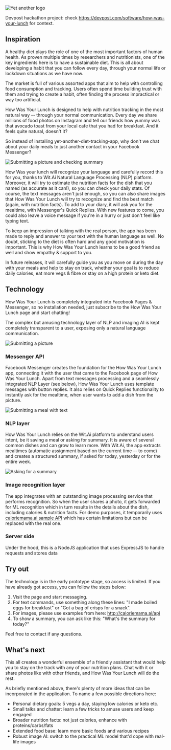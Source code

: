 ![Yet another logo](https://res.cloudinary.com/dntumlq4w/image/upload/v1593014794/food/logo_wdd8yt.png)

Devpost hackathon project: check https://devpost.com/software/how-was-your-lunch for context.

## Inspiration
A healthy diet plays the role of one of the most important factors of human health. As proven multiple times by researchers and nutritionists, one of the key ingredients here is to have a sustainable diet. This is all about developing a habit that you can follow every day, through your normal life or lockdown situations as we have now.

The market is full of various assorted apps that aim to help with controlling food consumption and tracking. Users often spend time building trust with them and trying to create a habit, often finding the process impractical or way too artificial.

How Was Your Lunch is designed to help with nutrition tracking in the most natural way -- through your normal communication. Every day we share millions of food photos on Instagram and tell our friends how yummy was that avocado toast from your local cafe that you had for breakfast. And it feels quite natural, doesn't it?

So instead of installing yet-another-diet-tracking-app, why don't we chat about your daily meals to just another contact in your Facebook Messenger? 

![Submitting a picture and checking summary](https://res.cloudinary.com/dntumlq4w/video/upload/w_300,e_loop/v1593014846/food/IMG_1028_wtvbkz.gif)

How Was your lunch will recognize your language and carefully record this for you, thanks to Wit.Ai Natural Language Processing (NLP) platform. Moreover, it will try to estimate the nutrition facts for the dish that you named (as accurate as it can!), so you can check your daily stats. Of course, the text messages aren't just enough, so you can also share images that How Was Your Lunch will try to recognize and find the best match (again, with nutrition facts). To add to your diary, it will ask you for the mealtime, with Messenger's Quick Replies. With new features to come, you could also leave a voice message if you're in a hurry or just don't feel like typing text.

To keep an impression of talking with the real person, the app has been made to reply and answer to your text with the human language as well. No doubt, sticking to the diet is often hard and any good motivation is important. This is why How Was Your Lunch learns to be a good friend as well and show empathy & support to you.

In future releases, it will carefully guide you as you move on during the day with your meals and help to stay on track, whether your goal is to reduce daily calories, eat more vegs & fibre or stay on a high protein or keto diet.

## Technology
How Was Your Lunch is completely integrated into Facebook Pages & Messenger, so no installation needed, just subscribe to the How Was Your Lunch page and start chatting!

The complex but amusing technology layer of NLP and imaging AI is kept completely transparent to a user, exposing only a natural language communication.

![Submitting a picture](https://res.cloudinary.com/dntumlq4w/video/upload/w_300,e_loop/v1593014846/food/IMG_1027_ygmnky.gif)

### Messenger API
Facebook Messenger creates the foundation for the How Was Your Lunch app, connecting it with the user that came to the Facebook page of How Was Your Lunch. Apart from text messages processing and a seamlessly integrated NLP Layer (see below), How Was Your Lunch uses template messages with button replies. It also relies on Quick Replies functionality to instantly ask for the mealtime, when user wants to add a dish from the picture.

![Submitting a meal with text](https://res.cloudinary.com/dntumlq4w/video/upload/w_300,e_loop/v1593014846/food/IMG_1022_sfua4j.gif)

### NLP layer
How Was Your Lunch relies on the Wit.Ai platform to understand users intent, be it saving a meal or asking for summary. It is aware of several common dishes and can grow to learn more. With Wit.Ai, the app extracts mealtimes (automatic assignment based on the current time -- to come) and creates a structured summary, if asked for today, yesterday or for the entire week.

![Asking for a summary](https://res.cloudinary.com/dntumlq4w/video/upload/w_300,e_loop/v1593014846/food/IMG_1023_ichcgh.gif)

### Image recognition layer
The app integrates with an outstanding image processing service that performs recognition. So when the user shares a photo, it gets forwarded for ML recognition which in turn results in the details about the dish, including calories & nutrition facts. For demo purposes, it temporarily uses [caloriemama.ai sample API](http://caloriemama.ai/api) which has certain limitations but can be replaced with the real one.

### Server side
Under the hood, this is a NodeJS application that uses ExpressJS to handle requests and stores data 

## Try out
The technology is in the early prototype stage, so access is limited. If you have already got access, you can follow the steps below:
1. Visit the page and start messaging.
2. For text commands, use something along these lines: "I made boiled eggs for breakfast" or "Got a bag of crisps for a snack".
3. For images, please use examples from here: http://caloriemama.ai/api
4. To show a summary, you can ask like this: "What's the summary for today?"

Feel free to contact if any questions.

## What's next
This all creates a wonderful ensemble of a friendly assistant that would help you to stay on the track with any of your nutrition plans. Chat with it or share photos like with other friends, and How Was Your Lunch will do the rest.

As briefly mentioned above, there's plenty of more ideas that can be incorporated in the application. To name a few possible directions here:
- Personal dietary goals: 5 vegs a day, staying low calories or keto etc.
- Small talks and chatter: learn a few tricks to amuse users and keep engaged
- Broader nutrition facts: not just calories, enhance with proteins/carbs/fats
- Extended food base: learn more basic foods and various recipes
- Robust image AI: switch to the practical ML model that'd cope with real-life images
